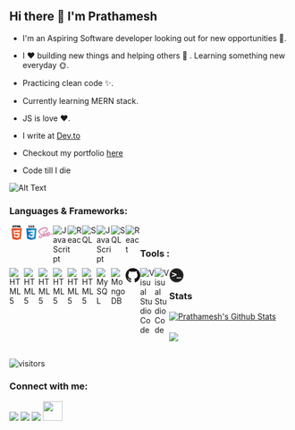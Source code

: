 ## Hi there 👋 I'm Prathamesh

-   I'm an Aspiring Software developer looking out for new opportunities 🗻.

-   I ❤️ building new things and helping others 🤝 . Learning something new everyday 🌞.

-   Practicing clean code ✨.

-   Currently learning MERN stack.

-   JS is love ❤️.

-   I write at [Dev.to](https://dev.to/pratham82)

-   Checkout my portfolio [here](https://portfolio-2020-v3.netlify.app/)

-  Code till I die


 ![Alt Text](https://media.giphy.com/media/LmNwrBhejkK9EFP504/giphy.gif)



### Languages & Frameworks:

<img align="left" alt="HTML5" width="26px" src="https://raw.githubusercontent.com/github/explore/80688e429a7d4ef2fca1e82350fe8e3517d3494d/topics/html/html.png" />

<img align="left" alt="CSS3" width="26px" src="https://raw.githubusercontent.com/github/explore/80688e429a7d4ef2fca1e82350fe8e3517d3494d/topics/css/css.png" />
<img align="left" alt="Sass" width="26px" src="https://raw.githubusercontent.com/github/explore/80688e429a7d4ef2fca1e82350fe8e3517d3494d/topics/sass/sass.png" />
<img align="left" alt="JavaScript" width="26px" src="https://img.icons8.com/color/48/000000/javascript.png" />
<img align="left" alt="React" width="26px" src="https://img.icons8.com/color/48/000000/react-native.png" />
<img align="left" alt="SQL" width="26px" src="https://img.icons8.com/color/48/000000/python.png" />
<img align="left" alt="JavaScript" width="26px" src="https://img.icons8.com/color/48/000000/django.png" />
<img align="left" alt="SQL" width="26px" src="https://img.icons8.com/color/48/000000/java-coffee-cup-logo.png"/>
<img align="left" alt="React" width="26px" src="https://img.icons8.com/color/48/000000/c-programming.png" />

<br/>

### Tools :

<img align="left" alt="HTML5" width="26px" src="https://raw.githubusercontent.com/sank2000/Tech-stuffs/master/PNG/git.png" />
<img align="left" alt="HTML5" width="26px" src="https://raw.githubusercontent.com/sank2000/Tech-stuffs/master/PNG/npm.png" />
<img align="left" alt="HTML5" width="26px" src="https://raw.githubusercontent.com/sank2000/Tech-stuffs/master/PNG/mongodb.png" />
<img align="left" alt="HTML5" width="26px" src="https://raw.githubusercontent.com/sank2000/Tech-stuffs/master/PNG/mysql.png" />
<img align="left" alt="HTML5" width="26px" src="https://raw.githubusercontent.com/sank2000/Tech-stuffs/master/PNG/heroku.png" />
<img align="left" alt="HTML5" width="26px" src="https://raw.githubusercontent.com/sank2000/Tech-stuffs/master/PNG/netlify.png" />
<img align="left" alt="MySQL" width="26px" src="https://img.icons8.com/ios-filled/50/000000/mysql-logo.png" />

<img align="left" alt="MongoDB" width="26px" src="https://img.icons8.com/color/48/000000/mongodb.png" />

<img align="left" alt="GitHub" width="26px" src="https://raw.githubusercontent.com/github/explore/78df643247d429f6cc873026c0622819ad797942/topics/github/github.png" />

<img align="left" alt="Visual Studio Code" width="26px" src="https://img.icons8.com/fluent/48/000000/visual-studio-code-2019.png" />
<img align="left" alt="Visual Studio Code" width="26px" src="https://img.icons8.com/fluent/48/000000/visual-studio-2019.png" />

<img align="left" alt="HTML5" width="26px" src="https://raw.githubusercontent.com/github/explore/80688e429a7d4ef2fca1e82350fe8e3517d3494d/topics/terminal/terminal.png" />

<br/>

### Stats

<a href="#stats">
<img align="center" alt="Prathamesh's Github Stats" src="https://gh-readme-stats.krish-the-dev.vercel.app/api?username=pratham82&show_icons=true&count_private=true" />
</a>

</br>
</br>
<a href="#stats">
<img align="center" src = "https://gh-readme-stats.krish-the-dev.vercel.app/api/top-langs/?username=pratham82&hide=css&layout=compact" />
</a>

</br>
</br>


![visitors](https://visitor-badge.laobi.icu/badge?page_id=pratham82)

### Connect with me:

[<img src="https://img.shields.io/badge/linkedin-%230077B5.svg?&style=for-the-badge&logo=linkedin&logoColor=white" />][linkedin]
[<img src="https://img.shields.io/badge/twitter-%231DA1F2.svg?&style=for-the-badge&logo=twitter&logoColor=white" />][twitter1]
[<img src = "https://img.shields.io/badge/gmail-%23E4405F.svg?&style=for-the-badge&logo=gmail&logoColor=white">][gmail]
<a href="https://dev.to/pratham82">
<img src="https://d2fltix0v2e0sb.cloudfront.net/dev-badge.svg" width="35" height="35" >
</a>


[website]: https://blog-2020-pratham82.netlify.app/
[instagram]: https://instagram.com/pratham82
[linkedin]: https://www.linkedin.com/in/prathamesh-mali-20582318a/
[gmail]: mali.prathamesh82@gmail.com
[twitter1]: https://twitter.com/Pratham_82
